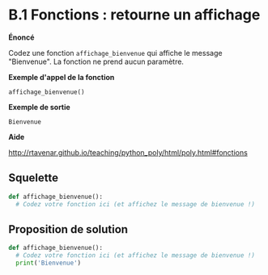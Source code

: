 # B.1 Fonctions : retourne un affichage

**Énoncé**


Codez une fonction `affichage_bienvenue` qui affiche le message "Bienvenue". La fonction ne prend aucun paramètre.


**Exemple d'appel de la fonction**


```
affichage_bienvenue()
```

**Exemple de sortie**


```
Bienvenue
```

**Aide**

http://rtavenar.github.io/teaching/python_poly/html/poly.html#fonctions

## Squelette

```python
def affichage_bienvenue():
  # Codez votre fonction ici (et affichez le message de bienvenue !)
```

## Proposition de solution

```python
def affichage_bienvenue():
  # Codez votre fonction ici (et affichez le message de bienvenue !)
  print('Bienvenue')
```

